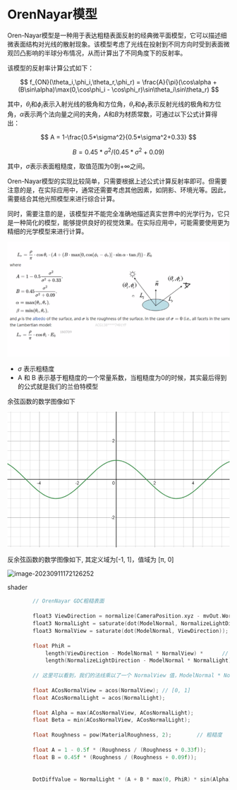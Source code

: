 # OrenNayar模型

Oren-Nayar模型是一种用于表达粗糙表面反射的经典微平面模型，它可以描述细微表面结构对光线的散射现象。该模型考虑了光线在投射到不同方向时受到表面微观凹凸影响的半球分布情况，从而计算出了不同角度下的反射率。

该模型的反射率计算公式如下：

$$
f_{ON}(\theta_i,\phi_i,\theta_r,\phi_r) = \frac{A}{\pi}(\cos\alpha + (B\sin\alpha)\max(0,\cos\phi_i - \cos\phi_r)\sin\theta_i\sin\theta_r)
$$

其中，$\theta_i$和$\phi_i$表示入射光线的极角和方位角，$\theta_r$和$\phi_r$表示反射光线的极角和方位角，$\alpha$表示两个法向量之间的夹角，$A$和$B$为材质常数，可通过以下公式计算得出：

$$
A = 1-\frac{0.5*\sigma^2}{0.5*\sigma^2+0.33}
$$

$$
B = 0.45*\sigma^2/(0.45*\sigma^2+0.09)
$$

其中，$\sigma$表示表面粗糙度，取值范围为0到$+\infty$之间。

Oren-Nayar模型的实现比较简单，只需要根据上述公式计算反射率即可。但需要注意的是，在实际应用中，通常还需要考虑其他因素，如阴影、环境光等。因此，需要结合其他光照模型来进行综合计算。

同时，需要注意的是，该模型并不能完全准确地描述真实世界中的光学行为，它只是一种简化的模型，能够提供良好的视觉效果。在实际应用中，可能需要使用更为精细的光学模型来进行计算。



![image-20230911145837257](.\image-20230911145837257.png)

- $\sigma$ 表示粗糙度
- A 和 B 表示基于粗糙度的一个常量系数，当粗糙度为0的时候，其实最后得到的公式就是我们的兰伯特模型



余弦函数的数学图像如下

![image-20230911172045231](.\image-20230911172045231.png)

反余弦函数的数学图像如下, 其定义域为[-1, 1]，值域为 [π, 0]

![image-20230911172126252](C:\Users\admin\AppData\Roaming\Typora\typora-user-images\image-20230911172126252.png)



shader

```c++
	    // OrenNayar GDC粗糙表面
        
        float3 ViewDirection = normalize(CameraPosition.xyz - mvOut.WorldPosition.xyz);
        float3 NormalLight = saturate(dot(ModelNormal, NormalizeLightDirection));
        float3 NormalView = saturate(dot(ModelNormal, ViewDirection));
        
        float PhiR = 
            length(ViewDirection - ModelNormal * NormalView) *      // 视角到法线的距离
            length(NormalizeLightDirection - ModelNormal * NormalLight);    // 灯光到法线的距离
        
        // 这里可以看到，我们的法线乘以了一个 NormalView 值，ModelNormal * NormalView 的结果就是实现了对法线的一个缩放
        
        float ACosNormalView = acos(NormalView); // [0, 1]
        float ACosNormalLight = acos(NormalLight);
        
        float Alpha = max(ACosNormalView, ACosNormalLight);
        float Beta = min(ACosNormalView, ACosNormalLight);
        
        float Roughness = pow(MaterialRoughness, 2);        // 粗糙度
        
        float A = 1 - 0.5f * (Roughness / (Roughness + 0.33f));
        float B = 0.45f * (Roughness / (Roughness + 0.09f));
        
        
        DotDiffValue = NormalLight * (A + B * max(0, PhiR) * sin(Alpha) * tan(Beta));
```

